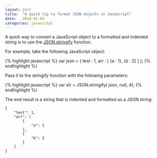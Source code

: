 ```yaml
---
layout: post
title:  "A quick tip to format JSON objects in JavaScript"
date:   2018-01-09
categories: javascript
---
```


A quick way to convert a JavaScript object to a formatted and indented string is to use the [JSON.stringify](https://developer.mozilla.org/en-US/docs/Web/JavaScript/Reference/Global_Objects/JSON/stringify) function.


For example, take the following JavaScript object:

{% highlight javascript %}
var json = {
 test : 1, 
 arr : [
  {a : 1},
  {b : 2}
 ]
};
{% endhighlight %}

Pass it to the stringify function with the following parameters:

{% highlight javascript %}
var str = JSON.stringify( json, null, 4);
{% endhighlight %}

The end result is a string that is indented and formatted as a JSON string:

```
{
    "test": 1,
    "arr": [
        {
            "a": 1
        },
        {
            "b": 2
        }
    ]
}
```
